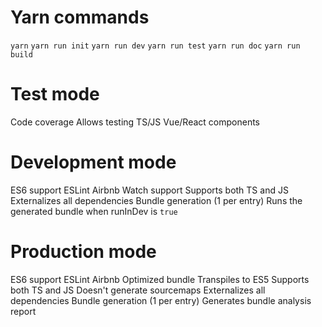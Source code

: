 # Yarn commands
  `yarn`
  `yarn run init`
  `yarn run dev`
  `yarn run test`
  `yarn run doc`
  `yarn run build`

# Test mode
  Code coverage
  Allows testing TS/JS Vue/React components

# Development mode
  ES6 support
  ESLint Airbnb
  Watch support
  Supports both TS and JS
  Externalizes all dependencies
  Bundle generation (1 per entry)
  Runs the generated bundle when runInDev is `true`

# Production mode
  ES6 support
  ESLint Airbnb
  Optimized bundle
  Transpiles to ES5
  Supports both TS and JS
  Doesn't generate sourcemaps
  Externalizes all dependencies
  Bundle generation (1 per entry)
  Generates bundle analysis report

